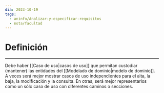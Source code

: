 ```yaml
---
dia: 2023-10-19
tags:
  - aninfo/Analizar-y-especificar-requisitos
  - nota/facultad
---
```

# Definición
---
Debe haber [[Caso de uso|casos de uso]] que permitan custodiar (mantener) las entidades del [[Modelado de dominio|modelo de dominio]]. A veces será mejor mostrar casos de uso independientes para el alta, la baja, la modificación y la consulta. En otras, será mejor representarlos como un sólo caso de uso con diferentes caminos o secciones.